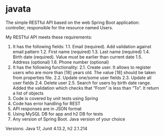 # javata
The simple RESTful API based on the web Spring Boot application: controller, responsible for the resource named Users. 

My RESTful API meets these requirements:
1. It has the following fields:
1.1. Email (required). Add validation against email pattern
1.2. First name (required)
1.3. Last name (required)
1.4. Birth date (required). Value must be earlier than current date
1.5. Address (optional)
1.6. Phone number (optional)
2. It has the following functionality:
2.1. Create user. It allows to register users who are more than [18] years old. The value [18] should be taken from properties file.
2.2. Update one/some user fields
2.3. Update all user fields
2.4. Delete user
2.5. Search for users by birth date range. Added the validation which checks that “From” is less than “To”.  It return a list of objects
3. Code is covered by unit tests using Spring 
4. Code has error handling for REST
5. API responses are in JSON format
6. Using MySQL DB for app and h2 DB for tests
7. Any version of Spring Boot. Java version of your choice

Versions: Java 17, Junit 4.13.2, h2 2.1.214 

